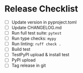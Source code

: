 # Release Checklist

- [ ] Update version in pyproject.toml
- [ ] Update CHANGELOG.md
- [ ] Run full test suite: `pytest`
- [ ] Run type checks: `mypy`
- [ ] Run linting: `ruff check .`
- [ ] Build test
- [ ] TestPyPI upload & install test
- [ ] PyPI upload
- [ ] Tag release in git